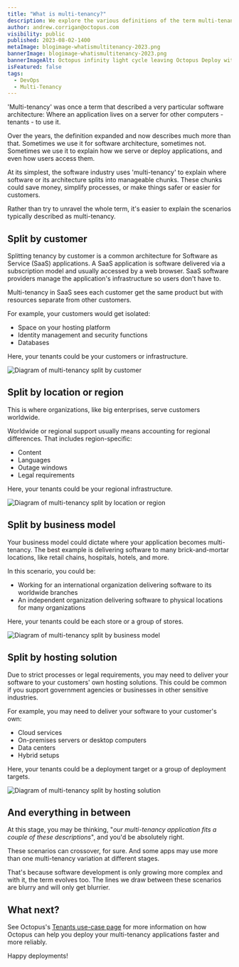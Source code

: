 ```yaml
---
title: "What is multi-tenancy?"
description: We explore the various definitions of the term multi-tenancy.
author: andrew.corrigan@octopus.com
visibility: public
published: 2023-08-02-1400
metaImage: blogimage-whatismultitenancy-2023.png
bannerImage: blogimage-whatismultitenancy-2023.png
bannerImageAlt: Octopus infinity light cycle leaving Octopus Deploy with large question marks hovering above
isFeatured: false
tags: 
  - DevOps
  - Multi-Tenancy
---
```


'Multi-tenancy' was once a term that described a very particular software architecture: Where an application lives on a server for other computers - tenants - to use it.

Over the years, the definition expanded and now describes much more than that. Sometimes we use it for software architecture, sometimes not. Sometimes we use it to explain how we serve or deploy applications, and even how users access them.

At its simplest, the software industry uses 'multi-tenancy' to explain where software or its architecture splits into manageable chunks. These chunks could save money, simplify processes, or make things safer or easier for customers.

Rather than try to unravel the whole term, it's easier to explain the scenarios typically described as multi-tenancy.

## Split by customer

Splitting tenancy by customer is a common architecture for Software as Service (SaaS) applications. A SaaS application is software delivered via a subscription model and usually accessed by a web browser. SaaS software providers manage the application's infrastructure so users don't have to.

Multi-tenancy in SaaS sees each customer get the same product but with resources separate from other customers.

For example, your customers would get isolated:

- Space on your hosting platform
- Identity management and security functions
- Databases

Here, your tenants could be your customers or infrastructure.

![Diagram of multi-tenancy split by customer](split-by-customer-diagram-2023.png "width=500")

## Split by location or region

This is where organizations, like big enterprises, serve customers worldwide.

Worldwide or regional support usually means accounting for regional differences. That includes region-specific:

- Content
- Languages
- Outage windows
- Legal requirements

Here, your tenants could be your regional infrastructure.

![Diagram of multi-tenancy split by location or region](split-by-location-diagram-2023.png "width=500")

## Split by business model

Your business model could dictate where your application becomes multi-tenancy. The best example is delivering software to many brick-and-mortar locations, like retail chains, hospitals, hotels, and more.

In this scenario, you could be: 

- Working for an international organization delivering software to its worldwide branches
- An independent organization delivering software to physical locations for many organizations

Here, your tenants could be each store or a group of stores.

![Diagram of multi-tenancy split by business model](split-by-business-model-2023.png "width=500")

## Split by hosting solution

Due to strict processes or legal requirements, you may need to deliver your software to your customers' own hosting solutions. This could be common if you support government agencies or businesses in other sensitive industries.

For example, you may need to deliver your software to your customer's own:

- Cloud services
- On-premises servers or desktop computers
- Data centers
- Hybrid setups

Here, your tenants could be a deployment target or a group of deployment targets.

![Diagram of multi-tenancy split by hosting solution](split-by-solution-diagram-2023.png "width=500")

## And everything in between

At this stage, you may be thinking, "*our multi-tenancy application fits a couple of these descriptions*", and you'd be absolutely right.

These scenarios can crossover, for sure. And some apps may use more than one multi-tenancy variation at different stages.

That's because software development is only growing more complex and with it, the term evolves too. The lines we draw between these scenarios are blurry and will only get blurrier.

## What next?

See Octopus's [Tenants use-case page](https://octopus.com/use-case/tenanted-deployments) for more information on how Octopus can help you deploy your multi-tenancy applications faster and more reliably.

Happy deployments!